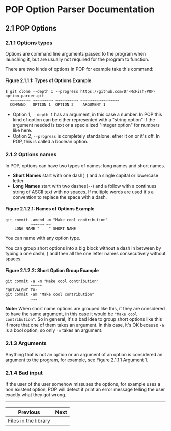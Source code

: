 # POP Option Parser Documentation

## 2.1 POP Options

### 2.1.1 Options types

Options are command line arguments passed to the program when launching it, but are usually not required for the program to function.

There are two kinds of options in POP for example take this command:

#### **Figure 2.1.1.1: Types of Options Example**

 	$ git clone --depth 1 --progress https://github.com/Dr-McFish/POP-option-parcer.git
 	  ~~~~~~~~~ ~~~~~~~~~ ~~~~~~~~~~ ~~~~~~~~~~~~~~~~~  
	  COMMAND   OPTION 1  OPTION 2	  ARGUMENT 1

 - Option 1, `--depth 1` has an argument, in this case a number. In POP this kind of option can be either represented with a "string option" if the argument needed is text or a specialized "integer option" for numbers like here.
 - Option 2, `--progress` is completely standalone, ether it on or it's off. In POP, this is called a boolean option.

### 2.1.2 Options names

In POP, options can have two types of names: long names and short names.

 - **Short Names** start with one dash(`-`) and a single capital or lowercase letter.
 - **Long Names** start with two dashes(`--`) and a follow with a continues string of ASCII text with no spaces. If multiple words are used it's a convention to replace the space with a dash.

#### **Figure 2.1.2.1: Names of Options Example**

	git commit -amend -m "Make cool contribution"
	           ~~~~~~ ~~
        LONG NAME ^    ^ SHORT NAME

You can name with any option type. 

You can group short options into a big block without a dash in between by typing a one dash(`-`) and then all the one letter names consecutively without spaces.

#### **Figure 2.1.2.2: Short Option Group Example**

	git commit -a -m "Make cool contribution"
               ~~~~~	
	EQUIVALENT TO:
	git commit -am "Make cool contribution"
               ~~~

**Note:** When short name options are grouped like this, if they are considered to have the same argument, in this case it would be `"Make cool contribution"`. So in general, it's a bad idea to group short options like this if more that one of them takes an argument. In this case, it's OK because `-a` is a bool option, so only `-m` takes an argument.

### 2.1.3 Arguments

Anything that is not an option or an argument of an option is considered an argument to the program, for example, see Figure 2.1.1.1 Argument 1.

### 2.1.4 Bad input

If the user of the user somehow missuses the options, for example uses a non existent option, POP will detect it print an error message telling the user exactly what they got wrong. 

---

Previous                                            | Next
--------------------------------------------------- | --------------------------
[Files in the library](1.2_Files_in_the_library.md) | []()